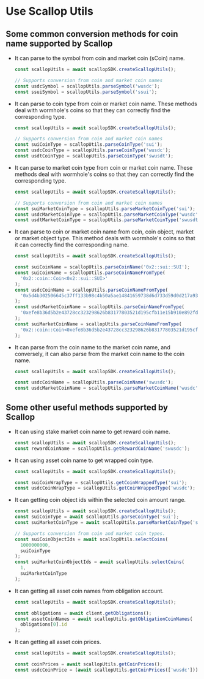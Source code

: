 # Use Scallop Utils

## Some common conversion methods for coin name supported by Scallop

- It can parse to the symbol from coin and market coin (sCoin) name.

  ```typescript
  const scallopUtils = await scallopSDK.createScallopUtils();

  // Supports conversion from coin and market coin names
  const usdcSymbol = scallopUtils.parseSymbol('wusdc');
  const ssuiSymbol = scallopUtils.parseSymbol('ssui');
  ```

- It can parse to coin type from coin or market coin name. These methods deal with
  wormhole's coins so that they can correctly find the corresponding type.

  ```typescript
  const scallopUtils = await scallopSDK.createScallopUtils();

  // Supports conversion from coin and market coin names
  const suiCoinType = scallopUtils.parseCoinType('sui');
  const usdcCoinType = scallopUtils.parseCoinType('wusdc');
  const usdtCoinType = scallopUtils.parseCoinType('swusdt');
  ```

- It can parse to market coin type from coin or market coin name. These methods deal with
  wormhole's coins so that they can correctly find the corresponding type.

  ```typescript
  const scallopUtils = await scallopSDK.createScallopUtils();

  // Supports conversion from coin and market coin names
  const suiMarketCoinType = scallopUtils.parseMarketCoinType('sui');
  const usdcMarketCoinType = scallopUtils.parseMarketCoinType('wusdc');
  const usdtMarketCoinType = scallopUtils.parseMarketCoinType('swusdt');
  ```

- It can parse to coin or market coin name from coin, coin object, market or market object type. This method deals with wormhole's coins so that it can correctly find the corresponding name.

  ```typescript
  const scallopUtils = await scallopSDK.createScallopUtils();

  const suiCoinName = scallopUtils.parseCoinName('0x2::sui::SUI');
  const suiCoinName = scallopUtils.parseCoinNameFromType(
    '0x2::coin::Coin<0x2::sui::SUI>'
  );
  const usdcCoinName = scallopUtils.parseCoinNameFromType(
    '0x5d4b302506645c37ff133b98c4b50a5ae14841659738d6d733d59d0d217a93bf::coin::COIN'
  );
  const usdcMarketCoinName = scallopUtils.parseCoinNameFromType(
    '0xefe8b36d5b2e43728cc323298626b83177803521d195cfb11e15b910e892fddf::reserve::MarketCoin<0x2::sui::SUI>'
  );
  const suiMarketCoinName = scallopUtils.parseCoinNameFromType(
    '0x2::coin::Coin<0xefe8b36d5b2e43728cc323298626b83177803521d195cfb11e15b910e892fddf::reserve::MarketCoin<0x2::sui::SUI>>'
  );
  ```

- It can parse from the coin name to the market coin name, and conversely, it can also parse from the market coin name to the coin name.

  ```typescript
  const scallopUtils = await scallopSDK.createScallopUtils();

  const usdcCoinName = scallopUtils.parseCoinName('swusdc');
  const usdcMarketCoinName = scallopUtils.parseMarketCoinName('wusdc');
  ```

## Some other useful methods supported by Scallop

- It can using stake market coin name to get reward coin name.

  ```typescript
  const scallopUtils = await scallopSDK.createScallopUtils();
  const rewardCoinName = scallopUtils.getRewardCoinName('swusdc');
  ```

- It can using asset coin name to get wrapped coin type.

  ```typescript
  const scallopUtils = await scallopSDK.createScallopUtils();

  const suiCoinWrapType = scallopUtils.getCoinWrappedType('sui');
  const usdcCoinWrapType = scallopUtils.getCoinWrappedType('wusdc');
  ```

- It can getting coin object ids within the selected coin amount range.

  ```typescript
  const scallopUtils = await scallopSDK.createScallopUtils();
  const suiCoinType = await scallopUtils.parseCoinType('sui');
  const suiMarketCoinType = await scallopUtils.parseMarketCoinType('ssui');

  // Supports conversion from coin and market coin types.
  const suiCoinObjectIds = await scallopUtils.selectCoins(
    1000000000,
    suiCoinType
  );
  const suiMarketCoinObjectIds = await scallopUtils.selectCoins(
    1,
    suiMarketCoinType
  );
  ```

- It can getting all asset coin names from obligation account.

  ```typescript
  const scallopUtils = await scallopSDK.createScallopUtils();

  const obligations = await client.getObligations();
  const assetCoinNames = await scallopUtils.getObligationCoinNames(
    obligations[0].id
  );
  ```

- It can getting all asset coin prices.

  ```typescript
  const scallopUtils = await scallopSDK.createScallopUtils();

  const coinPrices = await scallopUtils.getCoinPrices();
  const usdcCoinPrice = (await scallopUtils.getCoinPrices(['wusdc']))['wusdc'];
  ```
